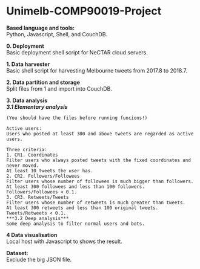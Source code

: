 # Unimelb-COMP90019-Project

**Based language and tools:**  
Python, Javascript, Shell, and CouchDB.

**0. Deployment**  
Basic deployment shell script for NeCTAR cloud servers.

**1. Data harvester**  
Basic shell script for harvesting Melbourne tweets from 2017.8 to 2018.7.

**2. Data partition and storage**  
Split files from 1 and import into CouchDB.

**3. Data analysis**  
	***3.1 Elementary analysis***	

	(You should have the files before running funcions!)

	Active users:
	Users who posted at least 300 and above tweets are regarded as active users.

	Three criteria:
	1. CR1. Coordinates
	Filter users who always posted tweets with the fixed coordinates and never moved.
	At least 10 tweets the user has. 
	2. CR2. Followers/Followees
	Filter users whose number of followees is much bigger than followers.
	At least 300 followees and less than 100 followers. Followers/Followees < 0.1.
	3. CR3. Retweets/Tweets
	Filter users whose number of retweets is much greater than tweets.
	At least 300 retweets and less than 100 original tweets. Tweets/Retweets < 0.1.  
	***3.2 Deep analysis***	
	Some deep analysis to filter normal users and bots.

**4 Data visualisation**  
Local host with Javascript to shows the result. 


**Dataset:**  
Exclude the big JSON file. 